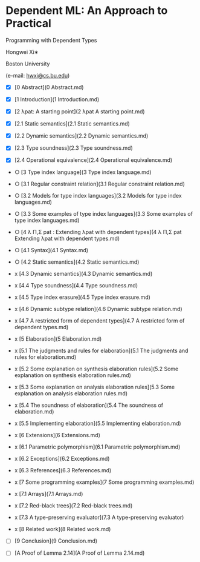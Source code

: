 # Dependent ML: An Approach to Practical

Programming with Dependent Types

Hongwei Xi∗

Boston University

(e-mail: hwxi@cs.bu.edu)

- [x] [0 Abstract](0 Abstract.md)

- [x] [1 Introduction](1 Introduction.md)

- [x] [2 λpat: A starting point](2 λpat A starting point.md)
- [x] [2.1 Static semantics](2.1 Static semantics.md)
- [x] [2.2 Dynamic semantics](2.2 Dynamic semantics.md)
- [x] [2.3 Type soundness](2.3 Type soundness.md)
- [x] [2.4 Operational equivalence](2.4 Operational equivalence.md)

- ○ [3 Type index language](3 Type index language.md)
- ○ [3.1 Regular constraint relation](3.1 Regular constraint relation.md)
- ○ [3.2 Models for type index languages](3.2 Models for type index languages.md)
- ○ [3.3 Some examples of type index languages](3.3 Some examples of type index languages.md)

- ○ [4 λ Π,Σ pat : Extending λpat with dependent types](4 λ Π,Σ pat Extending λpat with dependent types.md)
- ○ [4.1 Syntax](4.1 Syntax.md)
- ○ [4.2 Static semantics](4.2 Static semantics.md)
- x [4.3 Dynamic semantics](4.3 Dynamic semantics.md)
- x [4.4 Type soundness](4.4 Type soundness.md)
- x [4.5 Type index erasure](4.5 Type index erasure.md)
- x [4.6 Dynamic subtype relation](4.6 Dynamic subtype relation.md)
- x [4.7 A restricted form of dependent types](4.7 A restricted form of dependent types.md)

- x [5 Elaboration](5 Elaboration.md)
- x [5.1 The judgments and rules for elaboration](5.1 The judgments and rules for elaboration.md)
- x [5.2 Some explanation on synthesis elaboration rules](5.2 Some explanation on synthesis elaboration rules.md)
- x [5.3 Some explanation on analysis elaboration rules](5.3 Some explanation on analysis elaboration rules.md)
- x [5.4 The soundness of elaboration](5.4 The soundness of elaboration.md)
- x [5.5 Implementing elaboration](5.5 Implementing elaboration.md)

- x [6 Extensions](6 Extensions.md)
- x [6.1 Parametric polymorphism](6.1 Parametric polymorphism.md)
- x [6.2 Exceptions](6.2 Exceptions.md)
- x [6.3 References](6.3 References.md)

- x [7 Some programming examples](7 Some programming examples.md)
- x [7.1 Arrays](7.1 Arrays.md)
- x [7.2 Red-black trees](7.2 Red-black trees.md)
- x [7.3 A type-preserving evaluator](7.3 A type-preserving evaluator)

- x [8 Related work](8 Related work.md)

- [ ] [9 Conclusion](9 Conclusion.md)

- [ ] [A Proof of Lemma 2.14](A Proof of Lemma 2.14.md)
